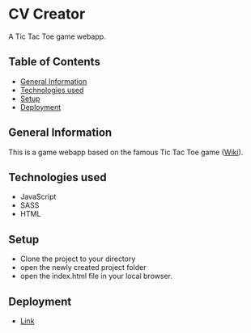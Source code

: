 # CV Creator

A Tic Tac Toe game webapp.

## Table of Contents

- [General Information](#general-information)
- [Technologies used](#technologies-used)
- [Setup](#setup)
- [Deployment](#deployment)

## General Information

This is a game webapp based on the famous Tic Tac Toe game ([Wiki](https://www.wikiwand.com/en/Tic-tac-toe)).

## Technologies used

- JavaScript
- SASS
- HTML

## Setup

- Clone the project to your directory
- open the newly created project folder
- open the index.html file in your local browser.

## Deployment

- [Link](https://f-saeed.github.io/tic-tac-toe/)

